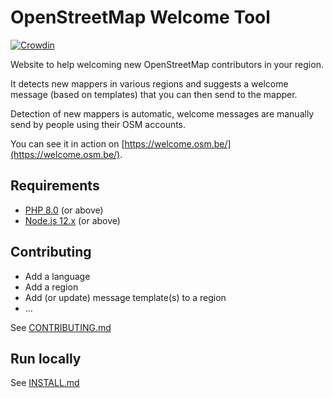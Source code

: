 # OpenStreetMap Welcome Tool

[![Crowdin](https://badges.crowdin.net/osm-welcome-tool/localized.svg)](https://crowdin.com/project/osm-welcome-tool)

Website to help welcoming new OpenStreetMap contributors in your region.

It detects new mappers in various regions and suggests a welcome message (based on templates) that you can then send to the mapper.

Detection of new mappers is automatic, welcome messages are manually send by people using their OSM accounts.

You can see it in action on [https://welcome.osm.be/](https://welcome.osm.be/).

## Requirements

- [PHP 8.0](composer.json) (or above)
- [Node.js 12.x](package.json) (or above)

## Contributing

- Add a language
- Add a region
- Add (or update) message template(s) to a region
- ...

See [CONTRIBUTING.md](CONTRIBUTING.md)

## Run locally

See [INSTALL.md](INSTALL.md)
